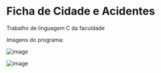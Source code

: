 # Ficha de Cidade e Acidentes
Trabalho de linguagem C da faculdade 

Imagens do programa:

![image](https://user-images.githubusercontent.com/92445126/162593338-729fe971-81db-4ab4-a36a-7065c8dcded9.png)

![image](https://user-images.githubusercontent.com/92445126/162593357-686849d3-33dd-4413-9729-bb30d20f440b.png)

